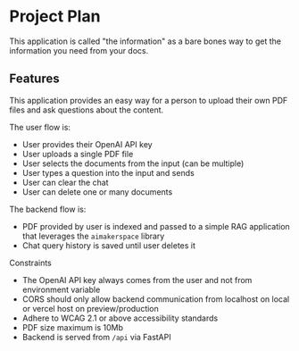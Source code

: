 # Project Plan

This application is called "the information" as a bare bones way to get the information you need from your docs.

## Features

This application provides an easy way for a person to upload their own PDF files and ask questions about the content.

The user flow is:

- User provides their OpenAI API key
- User uploads a single PDF file
- User selects the documents from the input (can be multiple)
- User types a question into the input and sends
- User can clear the chat
- User can delete one or many documents

The backend flow is:

- PDF provided by user is indexed and passed to a simple RAG application that leverages the `aimakerspace` library
- Chat query history is saved until user deletes it

Constraints

- The OpenAI API key always comes from the user and not from environment variable
- CORS should only allow backend communication from localhost on local or vercel host on preview/production
- Adhere to WCAG 2.1 or above accessibility standards
- PDF size maximum is 10Mb
- Backend is served from `/api` via FastAPI
